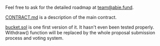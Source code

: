 Feel free to ask for the detailed roadmap at [team@abie.fund](mailto:team@abie.fund).

[CONTRACT.md](https://github.com/AbieFund/contracts/blob/master/CONTRACT.md) is a description of the main contract.

[bucket.sol](https://github.com/AbieFund/contracts/blob/master/bucket.sol) is one first version of it. It hasn't even been tested properly. Withdraw() function will be replaced by the whole proposal submission process and voting system.
